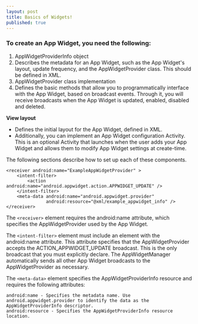 ```yaml
---
layout: post
title: Basics of Widgets!
published: true
---
```




### To create an App Widget, you need the following:

1. AppWidgetProviderInfo object
1. Describes the metadata for an App Widget, such as the App Widget's layout, update frequency, and the AppWidgetProvider class. This should be defined in XML.
1. AppWidgetProvider class implementation
1. Defines the basic methods that allow you to programmatically interface with the App Widget, based on broadcast events. Through it, you will receive broadcasts when the App Widget is updated, enabled, disabled and deleted.

**View layout**
- Defines the initial layout for the App Widget, defined in XML.
- Additionally, you can implement an App Widget configuration Activity. This is an optional Activity that launches when the user adds your App Widget and allows them to modify App Widget settings at create-time.

The following sections describe how to set up each of these components.


```
<receiver android:name="ExampleAppWidgetProvider" >
    <intent-filter>
        <action android:name="android.appwidget.action.APPWIDGET_UPDATE" />
    </intent-filter>
    <meta-data android:name="android.appwidget.provider"
               android:resource="@xml/example_appwidget_info" />
</receiver>
```


The `<receiver>` element requires the android:name attribute, which specifies the AppWidgetProvider used by the App Widget.

The `<intent-filter>` element must include an <action> element with the android:name attribute. This attribute specifies that the AppWidgetProvider accepts the ACTION_APPWIDGET_UPDATE broadcast. This is the only broadcast that you must explicitly declare. The AppWidgetManager automatically sends all other App Widget broadcasts to the AppWidgetProvider as necessary.

The `<meta-data>` element specifies the AppWidgetProviderInfo resource and requires the following attributes:

```
android:name - Specifies the metadata name. Use android.appwidget.provider to identify the data as the AppWidgetProviderInfo descriptor.
android:resource - Specifies the AppWidgetProviderInfo resource location.
```